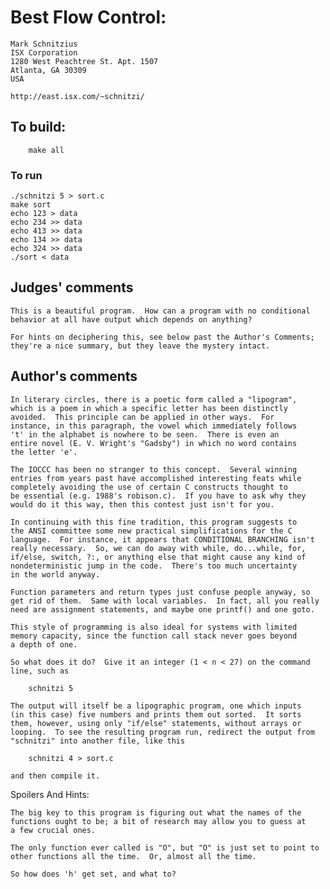 # Best Flow Control:

    Mark Schnitzius
    ISX Corporation
    1280 West Peachtree St. Apt. 1507
    Atlanta, GA 30309
    USA

    http://east.isx.com/~schnitzi/

## To build:

        make all

### To run

	./schnitzi 5 > sort.c
	make sort
	echo 123 > data
	echo 234 >> data
	echo 413 >> data
	echo 134 >> data
	echo 324 >> data
	./sort < data

## Judges' comments

    This is a beautiful program.  How can a program with no conditional
    behavior at all have output which depends on anything?

    For hints on deciphering this, see below past the Author's Comments;
    they're a nice summary, but they leave the mystery intact.

## Author's comments

    In literary circles, there is a poetic form called a "lipogram",
    which is a poem in which a specific letter has been distinctly
    avoided.  This principle can be applied in other ways.  For
    instance, in this paragraph, the vowel which immediately follows
    't' in the alphabet is nowhere to be seen.  There is even an
    entire novel (E. V. Wright's "Gadsby") in which no word contains
    the letter 'e'.

    The IOCCC has been no stranger to this concept.  Several winning
    entries from years past have accomplished interesting feats while
    completely avoiding the use of certain C constructs thought to
    be essential (e.g. 1988's robison.c).  If you have to ask why they
    would do it this way, then this contest just isn't for you.

    In continuing with this fine tradition, this program suggests to
    the ANSI committee some new practical simplifications for the C
    language.  For instance, it appears that CONDITIONAL BRANCHING isn't
    really necessary.  So, we can do away with while, do...while, for,
    if/else, switch, ?:, or anything else that might cause any kind of
    nondeterministic jump in the code.  There's too much uncertainty
    in the world anyway.

    Function parameters and return types just confuse people anyway, so
    get rid of them.  Same with local variables.  In fact, all you really
    need are assignment statements, and maybe one printf() and one goto.

    This style of programming is also ideal for systems with limited
    memory capacity, since the function call stack never goes beyond
    a depth of one.

    So what does it do?  Give it an integer (1 < n < 27) on the command
    line, such as

    	schnitzi 5

    The output will itself be a lipographic program, one which inputs
    (in this case) five numbers and prints them out sorted.  It sorts
    them, however, using only "if/else" statements, without arrays or
    looping.  To see the resulting program run, redirect the output from
    "schnitzi" into another file, like this

    	schnitzi 4 > sort.c

    and then compile it.

Spoilers And Hints:

    The big key to this program is figuring out what the names of the
    functions ought to be; a bit of research may allow you to guess at
    a few crucial ones.

    The only function ever called is "O", but "O" is just set to point to
    other functions all the time.  Or, almost all the time.

    So how does 'h' get set, and what to?
